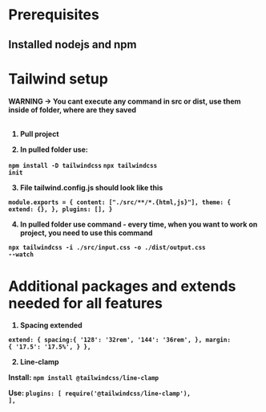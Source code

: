 # Prerequisites
## Installed nodejs and npm

# Tailwind setup 

<b>WARNING -> You cant execute any command in src or dist, use them inside of folder, where are they saved<b>
<br>
<br>

1. Pull project

2. In pulled folder use:

<code>npm install -D tailwindcss</code>
<code>npx tailwindcss init</code>

3.  File tailwind.config.js should look like this

<code>module.exports = {
  content: ["./src/**/*.{html,js}"],
  theme: {
    extend: {},
  },
  plugins: [],
}</code>

4. In pulled folder use command - every time, when you want to work on project, you need to use this command

<code>npx tailwindcss -i ./src/input.css -o ./dist/output.css --watch</code>

# Additional packages and extends needed for all features
1. Spacing extended

<code>extend: {
      spacing:{
        '128': '32rem',
        '144': '36rem',
      },
      margin: {
        '17.5': '17.5%',
      }
    },</code>

2. Line-clamp

Install: <code>npm install @tailwindcss/line-clamp</code>

Use: <code>plugins: [
    require('@tailwindcss/line-clamp'),
  ],</code>